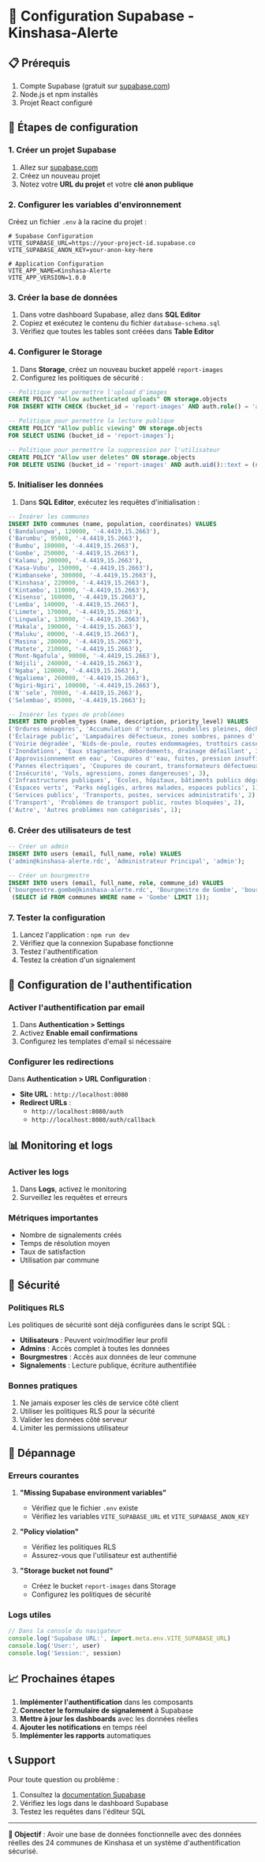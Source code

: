 # 🚀 Configuration Supabase - Kinshasa-Alerte

## 📋 Prérequis

1. Compte Supabase (gratuit sur [supabase.com](https://supabase.com))
2. Node.js et npm installés
3. Projet React configuré

## 🔧 Étapes de configuration

### 1. Créer un projet Supabase

1. Allez sur [supabase.com](https://supabase.com)
2. Créez un nouveau projet
3. Notez votre **URL du projet** et votre **clé anon publique**

### 2. Configurer les variables d'environnement

Créez un fichier `.env` à la racine du projet :

```env
# Supabase Configuration
VITE_SUPABASE_URL=https://your-project-id.supabase.co
VITE_SUPABASE_ANON_KEY=your-anon-key-here

# Application Configuration
VITE_APP_NAME=Kinshasa-Alerte
VITE_APP_VERSION=1.0.0
```

### 3. Créer la base de données

1. Dans votre dashboard Supabase, allez dans **SQL Editor**
2. Copiez et exécutez le contenu du fichier `database-schema.sql`
3. Vérifiez que toutes les tables sont créées dans **Table Editor**

### 4. Configurer le Storage

1. Dans **Storage**, créez un nouveau bucket appelé `report-images`
2. Configurez les politiques de sécurité :

```sql
-- Politique pour permettre l'upload d'images
CREATE POLICY "Allow authenticated uploads" ON storage.objects
FOR INSERT WITH CHECK (bucket_id = 'report-images' AND auth.role() = 'authenticated');

-- Politique pour permettre la lecture publique
CREATE POLICY "Allow public viewing" ON storage.objects
FOR SELECT USING (bucket_id = 'report-images');

-- Politique pour permettre la suppression par l'utilisateur
CREATE POLICY "Allow user deletes" ON storage.objects
FOR DELETE USING (bucket_id = 'report-images' AND auth.uid()::text = (storage.foldername(name))[1]);
```

### 5. Initialiser les données

1. Dans **SQL Editor**, exécutez les requêtes d'initialisation :

```sql
-- Insérer les communes
INSERT INTO communes (name, population, coordinates) VALUES
('Bandalungwa', 120000, '-4.4419,15.2663'),
('Barumbu', 95000, '-4.4419,15.2663'),
('Bumbu', 180000, '-4.4419,15.2663'),
('Gombe', 250000, '-4.4419,15.2663'),
('Kalamu', 200000, '-4.4419,15.2663'),
('Kasa-Vubu', 150000, '-4.4419,15.2663'),
('Kimbanseke', 300000, '-4.4419,15.2663'),
('Kinshasa', 220000, '-4.4419,15.2663'),
('Kintambo', 110000, '-4.4419,15.2663'),
('Kisenso', 160000, '-4.4419,15.2663'),
('Lemba', 140000, '-4.4419,15.2663'),
('Limete', 170000, '-4.4419,15.2663'),
('Lingwala', 130000, '-4.4419,15.2663'),
('Makala', 190000, '-4.4419,15.2663'),
('Maluku', 80000, '-4.4419,15.2663'),
('Masina', 280000, '-4.4419,15.2663'),
('Matete', 210000, '-4.4419,15.2663'),
('Mont-Ngafula', 90000, '-4.4419,15.2663'),
('Ndjili', 240000, '-4.4419,15.2663'),
('Ngaba', 120000, '-4.4419,15.2663'),
('Ngaliema', 260000, '-4.4419,15.2663'),
('Ngiri-Ngiri', 100000, '-4.4419,15.2663'),
('N''sele', 70000, '-4.4419,15.2663'),
('Selembao', 85000, '-4.4419,15.2663');

-- Insérer les types de problèmes
INSERT INTO problem_types (name, description, priority_level) VALUES
('Ordures ménagères', 'Accumulation d''ordures, poubelles pleines, décharges sauvages', 3),
('Éclairage public', 'Lampadaires défectueux, zones sombres, pannes d''éclairage', 2),
('Voirie dégradée', 'Nids-de-poule, routes endommagées, trottoirs cassés', 3),
('Inondations', 'Eaux stagnantes, débordements, drainage défaillant', 3),
('Approvisionnement en eau', 'Coupures d''eau, fuites, pression insuffisante', 3),
('Pannes électriques', 'Coupures de courant, transformateurs défectueux', 2),
('Insécurité', 'Vols, agressions, zones dangereuses', 3),
('Infrastructures publiques', 'Écoles, hôpitaux, bâtiments publics dégradés', 2),
('Espaces verts', 'Parks négligés, arbres malades, espaces publics', 1),
('Services publics', 'Transports, postes, services administratifs', 2),
('Transport', 'Problèmes de transport public, routes bloquées', 2),
('Autre', 'Autres problèmes non catégorisés', 1);
```

### 6. Créer des utilisateurs de test

```sql
-- Créer un admin
INSERT INTO users (email, full_name, role) VALUES
('admin@kinshasa-alerte.rdc', 'Administrateur Principal', 'admin');

-- Créer un bourgmestre
INSERT INTO users (email, full_name, role, commune_id) VALUES
('bourgmestre.gombe@kinshasa-alerte.rdc', 'Bourgmestre de Gombe', 'bourgmestre', 
 (SELECT id FROM communes WHERE name = 'Gombe' LIMIT 1));
```

### 7. Tester la configuration

1. Lancez l'application : `npm run dev`
2. Vérifiez que la connexion Supabase fonctionne
3. Testez l'authentification
4. Testez la création d'un signalement

## 🔐 Configuration de l'authentification

### Activer l'authentification par email

1. Dans **Authentication > Settings**
2. Activez **Enable email confirmations**
3. Configurez les templates d'email si nécessaire

### Configurer les redirections

Dans **Authentication > URL Configuration** :

- **Site URL** : `http://localhost:8080`
- **Redirect URLs** : 
  - `http://localhost:8080/auth`
  - `http://localhost:8080/auth/callback`

## 📊 Monitoring et logs

### Activer les logs

1. Dans **Logs**, activez le monitoring
2. Surveillez les requêtes et erreurs

### Métriques importantes

- Nombre de signalements créés
- Temps de résolution moyen
- Taux de satisfaction
- Utilisation par commune

## 🚨 Sécurité

### Politiques RLS

Les politiques de sécurité sont déjà configurées dans le script SQL :

- **Utilisateurs** : Peuvent voir/modifier leur profil
- **Admins** : Accès complet à toutes les données
- **Bourgmestres** : Accès aux données de leur commune
- **Signalements** : Lecture publique, écriture authentifiée

### Bonnes pratiques

1. Ne jamais exposer les clés de service côté client
2. Utiliser les politiques RLS pour la sécurité
3. Valider les données côté serveur
4. Limiter les permissions utilisateur

## 🔧 Dépannage

### Erreurs courantes

1. **"Missing Supabase environment variables"**
   - Vérifiez que le fichier `.env` existe
   - Vérifiez les variables `VITE_SUPABASE_URL` et `VITE_SUPABASE_ANON_KEY`

2. **"Policy violation"**
   - Vérifiez les politiques RLS
   - Assurez-vous que l'utilisateur est authentifié

3. **"Storage bucket not found"**
   - Créez le bucket `report-images` dans Storage
   - Configurez les politiques de sécurité

### Logs utiles

```javascript
// Dans la console du navigateur
console.log('Supabase URL:', import.meta.env.VITE_SUPABASE_URL)
console.log('User:', user)
console.log('Session:', session)
```

## 📈 Prochaines étapes

1. **Implémenter l'authentification** dans les composants
2. **Connecter le formulaire de signalement** à Supabase
3. **Mettre à jour les dashboards** avec les données réelles
4. **Ajouter les notifications** en temps réel
5. **Implémenter les rapports** automatiques

## 📞 Support

Pour toute question ou problème :
1. Consultez la [documentation Supabase](https://supabase.com/docs)
2. Vérifiez les logs dans le dashboard Supabase
3. Testez les requêtes dans l'éditeur SQL

---

**🎯 Objectif** : Avoir une base de données fonctionnelle avec des données réelles des 24 communes de Kinshasa et un système d'authentification sécurisé. 